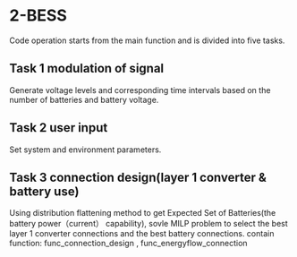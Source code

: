 # 2-BESS
Code operation starts from the main function and is divided into five tasks.  
## Task 1 modulation of signal
Generate voltage levels and corresponding time intervals based on the number of batteries and battery voltage.
## Task 2 user input
  Set system and environment parameters.
## Task 3 connection design(layer 1 converter & battery use)
  Using distribution flattening method to get Expected Set of Batteries(the battery power（current） capability), sovle MILP problem to select the best layer 1 converter connections and the best battery connections. 
  contain function: func_connection_design , func_energyflow_connection
